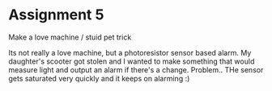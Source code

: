# Assignment 5
Make a love machine / stuid pet trick

Its not really a love machine, but a photoresistor sensor based alarm. My daughter's scooter got stolen and I wanted to make something that would measure light and output an alarm if there's a change. Problem.. THe sensor gets saturated very quickly and it keeps on alarming :)